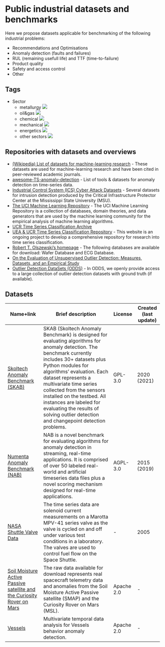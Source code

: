 # Public industrial datasets and benchmarks
Here we propose datasets applicable for benchmarking of the following industrial problems:
- Recommendations and Optimisations
- Anomaly detection (faults and failures)
- RUL (remaining usefull life) and TTF (time-to-failure)
- Product quality
- Safety and access control
- Other

## Tags
- Sector  
	- metallurgy ![](https://img.shields.io/badge/sector-metallurgy-lightgray.svg)
	- oil&gas ![](https://img.shields.io/badge/sector-oil&gas-blue.svg)
	- chemical ![](https://img.shields.io/badge/sector-chemical-red.svg)
	- mechanical ![](https://img.shields.io/badge/sector-mechanical-purple.svg)
	- energetics ![](https://img.shields.io/badge/sector-power-lightblue.svg)
	- other sectors ![](https://img.shields.io/badge/sector-others-black.svg)

## Repositories with datasets and overviews
- [(Wikipedia) List of datasets for machine-learning research](https://en.wikipedia.org/wiki/List_of_datasets_for_machine-learning_research#Anomaly_data) - These datasets are used for machine-learning research and have been cited in peer-reviewed academic journals.
- [awesome-TS-anomaly-detection](https://github.com/rob-med/awesome-TS-anomaly-detection) - List of tools & datasets for anomaly detection on time-series data.
- [Industrial Control System (ICS) Cyber Attack Datasets](https://sites.google.com/a/uah.edu/tommy-morris-uah/ics-data-sets) - Several datasets for intrusion detection produced by the Critical Infrastructure Protector Center at the Mississippi State University (MSU).
- [The UCI Machine Learning Repository](http://archive.ics.uci.edu/ml) - The UCI Machine Learning Repository is a collection of databases, domain theories, and data generators that are used by the machine learning community for the empirical analysis of machine learning algorithms.
- [UCR Time Series Classification Archive](https://www.cs.ucr.edu/~eamonn/time_series_data_2018/)
- [UEA & UCR Time Series Classification Repository](http://www.timeseriesclassification.com/index.php) - This website is an ongoing project to develop a comprehensive repository for research into time series classification.
- [Robert T. Olszewski’s homepage](https://www.cs.cmu.edu/~bobski/data/data.html) - The following databases are available for download: Wafer Database and ECG Database.
- [On the Evaluation of Unsupervised Outlier Detection: Measures, Datasets, and an Empirical Study](https://www.dbs.ifi.lmu.de/research/outlier-evaluation/)
- [Outlier Detection DataSets (ODDS)](http://odds.cs.stonybrook.edu/#table1) - In ODDS, we openly provide access to a large collection of outlier detection datasets with ground truth (if available).

## Datasets
| Name+link | Brief description | License | Created (last update) |
|---|---|---|---|
| [Skoltech Anomaly Benchmark (SKAB)](https://github.com/waico/SKAB) | SKAB (Skoltech Anomaly Benchmark) is designed for evaluating algorithms for anomaly detection. The benchmark currently includes 30+ datasets plus Python modules for algorithms’ evaluation. Each dataset represents a multivariate time series collected from the sensors installed on the testbed. All instances are labeled for evaluating the results of solving outlier detection and changepoint detection problems. | GPL-3.0 | 2020 (2021) |
| [Numenta Anomaly Benchmark (NAB)](https://github.com/numenta/NAB) | NAB is a novel benchmark for evaluating algorithms for anomaly detection in streaming, real-time applications. It is comprised of over 50 labeled real-world and artificial timeseries data files plus a novel scoring mechanism designed for real-time applications. | AGPL-3.0 | 2015 (2019) |
| [NASA Shuttle Valve Data](https://cs.fit.edu/~pkc/nasa/data/) | The time series data are solenoid current measurements on a Marotta MPV-41 series valve as the valve is cycled on and off under various test conditions in a laboratory. The valves are used to control fuel flow on the Space Shuttle. | - | 2005 |
| [Soil Moisture Active Passive satellite and the Curiosity Rover on Mars](https://github.com/khundman/telemanom) | The raw data available for download represents real spacecraft telemetry data and anomalies from the Soil Moisture Active Passive satellite (SMAP) and the Curiosity Rover on Mars (MSL). | Apache 2.0 | - |
| [Vessels](http://conferences.inf.ed.ac.uk/EuroDW2018/papers/eurodw18-Maia.pdf) | Multivariate temporal data analysis for Vessels behavior anomaly detection. | Apache 2.0 | - |